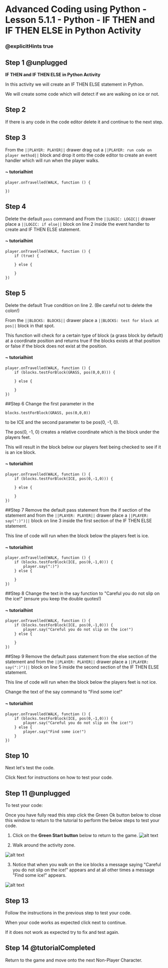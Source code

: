 # Advanced Coding using Python - Lesson 5.1.1 - Python - IF THEN and IF THEN ELSE in Python Activity

### @explicitHints true

## Step 1 @unplugged
**IF THEN and IF THEN ELSE in Python Activity**

In this activity we will create an IF THEN ELSE statement in Python.

We will create some code which will detect if we are walking on ice or not.

## Step 2
If there is any code in the code editor delete it and continue to the next step. 

## Step 3 
From the ``||PLAYER: PLAYER||`` drawer drag out a ``||PLAYER: run code on player method||`` block and drop it onto the code editor to create an event handler which will run when the player walks.
#### ~ tutorialhint
```spy
player.onTravelled(WALK, function () {
    
})
```

## Step 4 
Delete the default `pass` command and From the ``||LOGIC: LOGIC||`` drawer place a ``||LOGIC: if else||`` block on line 2 inside the event handler to create and IF THEN ELSE statement.
#### ~ tutorialhint
```spy
player.onTravelled(WALK, function () {
    if (true) {

    } else {

    }
})
```

## Step 5
Delete the default True condition on line 2. (Be careful not to delete the colon!)

From the ``||BLOCKS: BLOCKS||`` drawer place a ``||BLOCKS: test for block at pos||`` block in that spot.

This function will check for a certain type of block (a grass block by default) at a coordinate position and returns true if the blocks exists at that position or false if the block does not exist at the position.
#### ~ tutorialhint
```spy
player.onTravelled(WALK, function () {
    if (blocks.testForBlock(GRASS, pos(0,0,0))) {

    } else {

    }
})
```

##Step 6
Change the first parameter in the 
```
blocks.testForBlock(GRASS, pos(0,0,0))
```
to be ICE and the second parameter to be pos(0, -1, 0).

The pos(0, -1, 0) creates a relative coordinate which is the block under the players feet.

This will result in the block below our players feet being checked to see if it is an ice block.
#### ~ tutorialhint
```spy
player.onTravelled(WALK, function () {
    if (blocks.testForBlock(ICE, pos(0,-1,0))) {

    } else {

    }
})
```

##Step 7
Remove the default pass statement from the if section of the statement and from the ``||PLAYER: PLAYER||`` drawer place a ``||PLAYER: say(":)")||`` block on line 3 inside the first section of the IF THEN ELSE statement.

This line of code will run when the block below the players feet is ice.
#### ~ tutorialhint
```spy
player.onTravelled(WALK, function () {
    if (blocks.testForBlock(ICE, pos(0,-1,0))) {
        player.say(":)")
    } else {

    }
})
```

##Step 8
Change the text in the say function to "Careful you do not slip on the ice!" (ensure you keep the double quotes!)
#### ~ tutorialhint
```spy
player.onTravelled(WALK, function () {
    if (blocks.testForBlock(ICE, pos(0,-1,0))) {
        player.say("Careful you do not slip on the ice!")
    } else {

    }
})
```

##Step 9
Remove the default pass statement from the else section of the statement and from the ``||PLAYER: PLAYER||`` drawer place a ``||PLAYER: say(":)")||`` block on line 5 inside the second section of the IF THEN ELSE statement.

This line of code will run when the block below the players feet is not ice.

Change the text of the say command to "Find some ice!"
#### ~ tutorialhint
```spy
player.onTravelled(WALK, function () {
    if (blocks.testForBlock(ICE, pos(0,-1,0))) {
        player.say("Careful you do not slip on the ice!")
    } else {
        player.say("Find some ice!")
    }
})
```
## Step 10
Next let's test the code.

Click Next for instructions on how to test your code.

## Step 11 @unplugged
To test your code:

Once you have fully read this step click the Green Ok button below to close this window to return to the tutorial to perform the below steps to test your code.

1. Click on the **Green Start button** below to return to the game.
![alt text](https://advancedpyv3.codingcredentials.com/Lesson3/3.2.1/images/1.jpg?raw=true "Start")

2. Walk around the activity zone.

![alt text](https://advancedpyv3.codingcredentials.com/Lesson5/5.1.1/images/1.jpg?raw=true "Test")

3. Notice that when you walk on the ice blocks a message saying "Careful you do not slip on the ice!" appears and at all other times a message "Find some ice!" appears.

![alt text](https://advancedpyv3.codingcredentials.com/Lesson5/5.1.1/images/2.jpg?raw=true "Test")

## Step 13
Follow the instructions in the previous step to test your code.

When your code works as expected click next to continue.

If it does not work as expected try to fix and test again.

## Step 14 @tutorialCompleted
Return to the game and move onto the next Non-Player Character.
